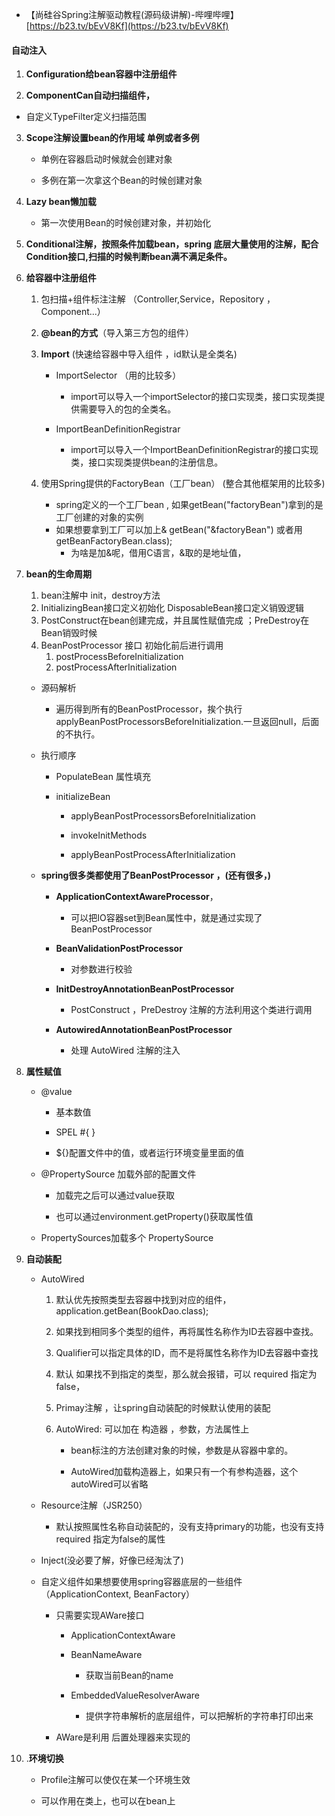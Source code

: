 - 【尚硅谷Spring注解驱动教程(源码级讲解)-哔哩哔哩】 [https://b23.tv/bEvV8Kf](https://b23.tv/bEvV8Kf)

#### 自动注入

1. **Configuration给bean容器中注册组件**

2.  **ComponentCan自动扫描组件，**
   
   - 自定义TypeFilter定义扫描范围
   
3. **Scope注解设置bean的作用域 单例或者多例**

   - 单例在容器启动时候就会创建对象

   - 多例在第一次拿这个Bean的时候创建对象

4. **Lazy bean懒加载** 
   
   - 第一次使用Bean的时候创建对象，并初始化
   
5. **Conditional注解，按照条件加载bean，spring 底层大量使用的注解，配合Condition接口,扫描的时候判断bean满不满足条件。**

6. **给容器中注册组件**

   1. 包扫描+组件标注注解 （Controller,Service，Repository ，Component...）
   2. **@bean的方式**（导入第三方包的组件）
   3. **Import**	(快速给容器中导入组件 ，id默认是全类名)

      - ImportSelector  （用的比较多）
        - import可以导入一个importSelector的接口实现类，接口实现类提供需要导入的包的全类名。
   
      - ImportBeanDefinitionRegistrar
        - import可以导入一个ImportBeanDefinitionRegistrar的接口实现类，接口实现类提供bean的注册信息。
   
   4. 使用Spring提供的FactoryBean（工厂bean） (整合其他框架用的比较多) 
      - spring定义的一个工厂bean , 如果getBean("factoryBean")拿到的是工厂创建的对象的实例
      - 如果想要拿到工厂可以加上&   getBean("&factoryBean") 或者用 getBeanFactoryBean.class); 
        - 为啥是加&呢，借用C语言，&取的是地址值，
   
7. **bean的生命周期**

   1. bean注解中 init，destroy方法
   2. InitializingBean接口定义初始化  DisposableBean接口定义销毁逻辑 
   3. PostConstruct在bean创建完成，并且属性赋值完成 ；PreDestroy在Bean销毁时候
   4. BeanPostProcessor 接口 初始化前后进行调用
      1. postProcessBeforeInitialization
      2. postProcessAfterInitialization

   - 源码解析
     - 遍历得到所有的BeanPostProcessor，挨个执行 applyBeanPostProcessorsBeforeInitialization.一旦返回null，后面的不执行。

   - 执行顺序

     - PopulateBean  属性填充

     - initializeBean

       - applyBeanPostProcessorsBeforeInitialization

       - invokeInitMethods

       - applyBeanPostProcessAfterInitialization

   - **spring很多类都使用了BeanPostProcessor ，(还有很多，)**

     - **ApplicationContextAwareProcessor**，
       - 可以把IO容器set到Bean属性中，就是通过实现了 BeanPostProcessor

     - **BeanValidationPostProcessor**
       - 对参数进行校验

     - **InitDestroyAnnotationBeanPostProcessor**
       - PostConstruct ，PreDestroy 注解的方法利用这个类进行调用

     - **AutowiredAnnotationBeanPostProcessor**
       - 处理 AutoWired 注解的注入

8. **属性赋值**

   - @value

     - 基本数值

     - SPEL #{ }

     - ${}配置文件中的值，或者运行环境变量里面的值

   - @PropertySource 加载外部的配置文件

     - 加载完之后可以通过value获取

     - 也可以通过environment.getProperty()获取属性值

   - PropertySources加载多个 PropertySource  

9. **自动装配**

   - AutoWired 

     1. 默认优先按照类型去容器中找到对应的组件，application.getBean(BookDao.class);

     2. 如果找到相同多个类型的组件，再将属性名称作为ID去容器中查找。

     3. Qualifier可以指定具体的ID，而不是将属性名称作为ID去容器中查找

     4. 默认 如果找不到指定的类型，那么就会报错，可以 required 指定为false，

     5. Primay注解 ，让spring自动装配的时候默认使用的装配

     6. AutoWired: 可以加在 构造器 ，参数，方法属性上 

        - bean标注的方法创建对象的时候，参数是从容器中拿的。

        - AutoWired加载构造器上，如果只有一个有参构造器，这个autoWired可以省略

   - Resource注解（JSR250）
     - 默认按照属性名称自动装配的，没有支持primary的功能，也没有支持 required 指定为false的属性

   - Inject(没必要了解，好像已经淘汰了)

   - 自定义组件如果想要使用spring容器底层的一些组件（ApplicationContext, BeanFactory）

     - 只需要实现AWare接口

       - ApplicationContextAware

       - BeanNameAware 
         - 获取当前Bean的name

       - EmbeddedValueResolverAware 
         - 提供字符串解析的底层组件，可以把解析的字符串打印出来 

     - AWare是利用 后置处理器来实现的

10. .**环境切换**

    - Profile注解可以使仅在某一个环境生效 

    - 可以作用在类上，也可以在bean上
